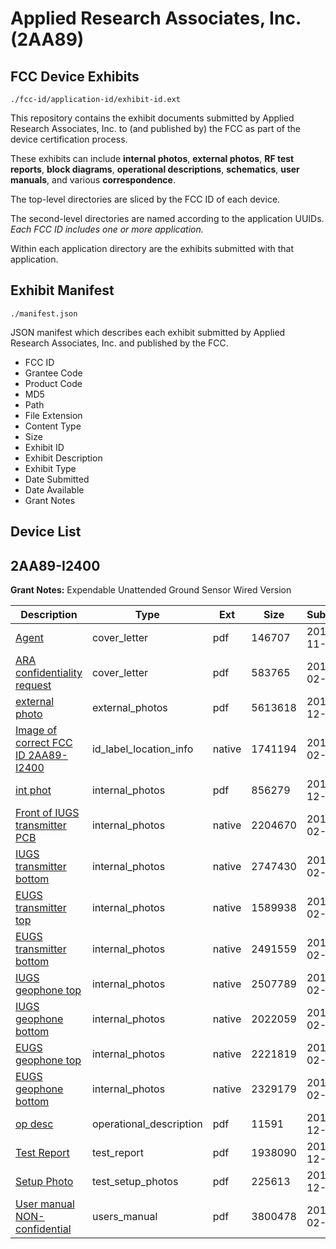 # Applied Research Associates, Inc. (2AA89)
## FCC Device Exhibits

```
./fcc-id/application-id/exhibit-id.ext
```

This repository contains the exhibit documents submitted by Applied Research Associates, Inc. to (and published by) the FCC as part of the device certification process.

These exhibits can include **internal photos**, **external photos**, **RF test reports**, **block diagrams**, **operational descriptions**, **schematics**, **user manuals**, and various **correspondence**.

The top-level directories are sliced by the FCC ID of each device.

The second-level directories are named according to the application UUIDs. *Each FCC ID includes one or more application.*

Within each application directory are the exhibits submitted with that application. 

## Exhibit Manifest

```
./manifest.json
```

JSON manifest which describes each exhibit submitted by Applied Research Associates, Inc. and published by the FCC.

- FCC ID
- Grantee Code
- Product Code
- MD5
- Path
- File Extension
- Content Type
- Size
- Exhibit ID
- Exhibit Description
- Exhibit Type
- Date Submitted
- Date Available
- Grant Notes

## Device List
## 2AA89-I2400
**Grant Notes:** Expendable Unattended Ground Sensor Wired Version

| Description | Type | Ext | Size | Submitted | Available |
| ----------- | ---- | --- | ---- | --------- | --------- |
| [Agent](2AA89-I2400/ef7d984af23e5a5a387e26319ab799ca/2115390.pdf) | cover_letter | pdf | 146707 | 2013-11-09 | 2014-03-24 |
| [ARA confidentiality request](2AA89-I2400/ef7d984af23e5a5a387e26319ab799ca/2197570.pdf) | cover_letter | pdf | 583765 | 2014-02-21 | 2014-03-24 |
| [external photo](2AA89-I2400/ef7d984af23e5a5a387e26319ab799ca/2142489.pdf) | external_photos | pdf | 5613618 | 2013-12-13 | 2014-03-24 |
| [Image of correct FCC ID 2AA89-I2400](2AA89-I2400/ef7d984af23e5a5a387e26319ab799ca/2195586.native) | id_label_location_info | native | 1741194 | 2014-02-20 | 2014-03-24 |
| [int phot](2AA89-I2400/ef7d984af23e5a5a387e26319ab799ca/2142505.pdf) | internal_photos | pdf | 856279 | 2013-12-13 | 2014-03-24 |
| [Front of IUGS transmitter PCB](2AA89-I2400/ef7d984af23e5a5a387e26319ab799ca/2197549.native) | internal_photos | native | 2204670 | 2014-02-21 | 2014-03-24 |
| [IUGS transmitter bottom](2AA89-I2400/ef7d984af23e5a5a387e26319ab799ca/2197550.native) | internal_photos | native | 2747430 | 2014-02-21 | 2014-03-24 |
| [EUGS transmitter top](2AA89-I2400/ef7d984af23e5a5a387e26319ab799ca/2197551.native) | internal_photos | native | 1589938 | 2014-02-21 | 2014-03-24 |
| [EUGS transmitter bottom](2AA89-I2400/ef7d984af23e5a5a387e26319ab799ca/2197552.native) | internal_photos | native | 2491559 | 2014-02-21 | 2014-03-24 |
| [IUGS geophone top](2AA89-I2400/ef7d984af23e5a5a387e26319ab799ca/2197553.native) | internal_photos | native | 2507789 | 2014-02-21 | 2014-03-24 |
| [IUGS geophone bottom](2AA89-I2400/ef7d984af23e5a5a387e26319ab799ca/2197554.native) | internal_photos | native | 2022059 | 2014-02-21 | 2014-03-24 |
| [EUGS geophone top](2AA89-I2400/ef7d984af23e5a5a387e26319ab799ca/2197555.native) | internal_photos | native | 2221819 | 2014-02-21 | 2014-03-24 |
| [EUGS geophone bottom](2AA89-I2400/ef7d984af23e5a5a387e26319ab799ca/2197556.native) | internal_photos | native | 2329179 | 2014-02-21 | 2014-03-24 |
| [op desc](2AA89-I2400/ef7d984af23e5a5a387e26319ab799ca/2142506.pdf) | operational_description | pdf | 11591 | 2013-12-13 | 2014-03-24 |
| [Test Report](2AA89-I2400/ef7d984af23e5a5a387e26319ab799ca/2142507.pdf) | test_report | pdf | 1938090 | 2013-12-13 | 2014-03-24 |
| [Setup Photo](2AA89-I2400/ef7d984af23e5a5a387e26319ab799ca/2142508.pdf) | test_setup_photos | pdf | 225613 | 2013-12-13 | 2014-03-24 |
| [User manual NON-confidential](2AA89-I2400/ef7d984af23e5a5a387e26319ab799ca/2195588.pdf) | users_manual | pdf | 3800478 | 2014-02-20 | 2014-03-24 |
